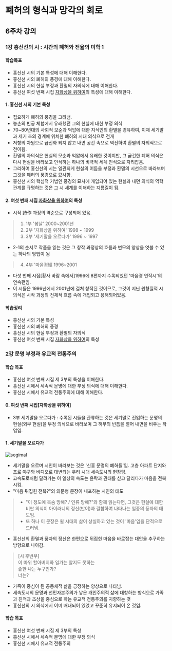# 폐허의 형식과 망각의 회로

## 6주차 강의

### 1강 홍신선의 시 : 시간의 폐허와 전율의 미학 1

#### 학습목표
* 홍신선 시의 기본 특성에 대해 이해한다.
* 홍신선 시의 폐허의 풍경에 대해 이해한다.
* 홍신선 시의 현실 부정과 환멸의 자의식에 대해 이해한다.
* 홍신선 여섯 번째 시집 [자화상을 위하여](2001)의 특성에 대해 이해한다.

#### 1. 홍신선 시의 기본 특성
* 집요하게 폐허의 풍경을 그려냄.
* 농촌의 빈궁 체험에서 유래했던 그의 현실에 대한 부정 의식
* 70~80년대의 사회적 모순과 억압에 대한 지식인의 환멸을 경유하여, 이제 세기말과 세기 초의 경계에 위치한 폐허의 시대 의식으로 전개
* 저항의 차원으로 급진화 되지 않고 내면 공간 속으로 역진하여 환멸의 자의식으로 전이됨.
* 환멸의 자의식은 현실의 모순과 억압에서 유래한 것이지만, 그 굳건한 폐허 의식은 다시 현실을 바라보고 인식하는 하나의 비극적 세계 인식으로 자리잡음. 
* 그리하여 홍신선의 시는 일관되게 현실의 어둠을 부정과 환멸의 시선으로 바라보며 그것을 폐허의 풍경으로 묘사함.
* 홍신선 시의 핵심적 기법인 풍경의 묘사에 개입되어 있는 현실과 내면 의식의 역학 관계를 규명하는 것은 그 시 세계를 이해하는 지름길이 됨.

#### 2. 여섯 번째 시집 [자화상을 위하여](2001)의 특성
* 시작 詩作 과정의 역순으로 구성되어 있음.
> 1. 1부 '봄날' 2000~2001년
> 2. 2부 '자화상을 위하여' 1998 ~ 1999
> 3. 3부 '세기말을 오르다가' 1996 ~ 1997
* 2-1의 순서로 작품을 읽는 것은 그 창작 과정상의 흐름과 변모의 양상을 엿볼 수 있는 하나의 방법이 됨
> 4. 4부 '마음경經 1996~2001
* 다섯 번째 시집[황사 바람 속에서]1996에 8편까지 수록되었던 '마음경 연작시'의 연속편임.
* 이 시들은 1996년에서 2001년에 걸쳐 창작된 것이므로, 그것이 지닌 원형질적 시 의식은 시작 과정의 전체적 흐름 속에 개입되고 용해되어있음.

#### 학습정리
* 홍신선 시의 기본 특성
* 홍신선 시의 폐허의 풍경
* 홍신선 시의 현실 부정과 환멸의 자의식
* 홍신선 여섯 번째 시집 [자화상을 위하여](2001)의 특성

### 2강 문명 부정과 유교적 전통주의

#### 학습 목표
* 홍신선 여섯 번째 시집 제 3부의 특성을 이해한다.
* 홍신선 시에서 세속적 문명에 대한 부정 의식에 대해 이해한다.
* 홍신선 시에서 유교적 전통주의에 대해 이해한다.

#### 0. 여섯 번째 시집[자화상을 위하여]
* 3부 세기말을 오르다가 : 수록된 시들을 관류하는 것은 세기말로 진입하는 문명의 현실(외부 현실)을 부정 의식으로 바라보며 그 허무의 빈틈을 열어 내면을 비우는 작업임.

#### 1. 세기말을 오르다가
![segimal]()
* 세기말을 오르며 시인이 바라보는 것은 '신흥 문명의 폐허들'임. 고층 아파트 단지와 프로 야구와 비디오로 대변되는 우리 시대 세속도시의 현장임.
* 고속도로처럼 달려가는 이 일상의 속도는 윤락과 권태를 싣고 달리다가 마음을 전복시킴.
* "마음 뒤집힌 전복?"의 의문형 문장이 내포하는 시인의 태도
> * "이 정도에 목숨 망해? / 인류 망해?"와 함께 읽는다면, 그것은 현실에 대한 비판 의식이 아이러니의 정신(반어)과 결합하여 나타나는 일종의 풍자의 태도임.
> * 또 하나 이 문장은 윌 시대의 삶이 상실하고 있는 것이 '마음'임을 단적으로 드러냄.
* 홍신선의 환멸과 풍자의 정신은 한편으로 뒤집힌 마음을 바로잡는 대안을 추구하는 방향으로 나아감.
> [시 후반부]<br>
> 이 따위 할아버지와 일가는 알지도 못하는<br>
> 숱한 나는 누구인가?<br>
> 너는?
* 가족이 중심이 된 공동체적 삶을 긍정하는 양상으로 나타남.
* 세속도시의 문명과 천민자본주의가 낳은 개인주의적 삶에 대항하는 방식으로 가족과 친척과 조상을 중심으로 하는 유교적 전통주의를 지향하는 것
* 홍신선의 시 의식에서 이미 배태되어 있었고 꾸준히 유지되어 온 것임.

#### 학습 목표
* 홍신선 여섯 번째 시집 제 3부의 특성
* 홍신선 시에서 세속적 문명에 대한 부정 의식
* 홍신선 시에서 유교적 전통주의
